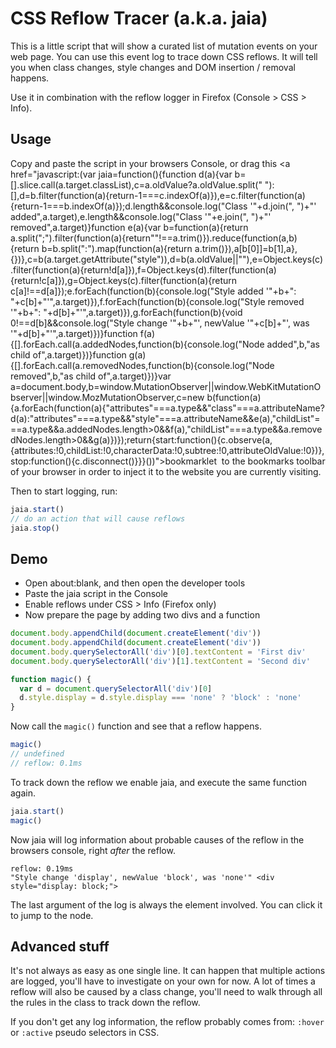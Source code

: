# CSS Reflow Tracer (a.k.a. jaia)

This is a little script that will show a curated list of mutation events on your web page.
You can use this event log to trace down CSS reflows.
It will tell you when class changes, style changes and DOM insertion / removal happens.

Use it in combination with the reflow logger in Firefox (Console > CSS > Info).

## Usage

Copy and paste the script in your browsers Console, or drag this <a href="javascript:(var jaia=function(){function d(a){var
b=[].slice.call(a.target.classList),c=a.oldValue?a.oldValue.split("
"):[],d=b.filter(function(a){return-1===c.indexOf(a)}),e=c.filter(function(a){return-1===b.indexOf(a)});d.length&&console.log("Class
'"+d.join(", ")+"' added",a.target),e.length&&console.log("Class '"+e.join(",
")+"' removed",a.target)}function e(a){var b=function(a){return
a.split(";").filter(function(a){return""!==a.trim()}).reduce(function(a,b){return
b=b.split(":").map(function(a){return
a.trim()}),a[b[0]]=b[1],a},{})},c=b(a.target.getAttribute("style")),d=b(a.oldValue||""),e=Object.keys(c).filter(function(a){return!d[a]}),f=Object.keys(d).filter(function(a){return!c[a]}),g=Object.keys(c).filter(function(a){return
c[a]!==d[a]});e.forEach(function(b){console.log("Style added '"+b+":
"+c[b]+"'",a.target)}),f.forEach(function(b){console.log("Style removed '"+b+":
"+d[b]+"'",a.target)}),g.forEach(function(b){void 0!==d[b]&&console.log("Style
change '"+b+"', newValue '"+c[b]+"', was '"+d[b]+"'",a.target)})}function
f(a){[].forEach.call(a.addedNodes,function(b){console.log("Node added",b,"as
child of",a.target)})}function
g(a){[].forEach.call(a.removedNodes,function(b){console.log("Node
removed",b,"as child of",a.target)})}var
a=document.body,b=window.MutationObserver||window.WebKitMutationObserver||window.MozMutationObserver,c=new
b(function(a){a.forEach(function(a){"attributes"===a.type&&"class"===a.attributeName?d(a):"attributes"===a.type&&"style"===a.attributeName&&e(a),"childList"===a.type&&a.addedNodes.length>0&&f(a),"childList"===a.type&&a.removedNodes.length>0&&g(a)})});return{start:function(){c.observe(a,{attributes:!0,childList:!0,characterData:!0,subtree:!0,attributeOldValue:!0})},stop:function(){c.disconnect()}}}())">bookmarklet</a>&nbsp;
to the bookmarks toolbar of your browser in order to inject it to the website
you are currently visiting.

Then to start logging, run:

```javascript
jaia.start()
// do an action that will cause reflows
jaia.stop()
```

## Demo

* Open about:blank, and then open the developer tools
* Paste the jaia script in the Console
* Enable reflows under CSS > Info (Firefox only)
* Now prepare the page by adding two divs and a function

```javascript
document.body.appendChild(document.createElement('div'))
document.body.appendChild(document.createElement('div'))
document.body.querySelectorAll('div')[0].textContent = 'First div'
document.body.querySelectorAll('div')[1].textContent = 'Second div'

function magic() {
  var d = document.querySelectorAll('div')[0]
  d.style.display = d.style.display === 'none' ? 'block' : 'none'
}
```

Now call the `magic()` function and see that a reflow happens.

```javascript
magic()
// undefined
// reflow: 0.1ms
```

To track down the reflow we enable jaia, and execute the same function again.

```javascript
jaia.start()
magic()
```

Now jaia will log information about probable causes of the reflow in the browsers console, right *after* the reflow.

```
reflow: 0.19ms
"Style change 'display', newValue 'block', was 'none'" <div style="display: block;">
```

The last argument of the log is always the element involved.
You can click it to jump to the node.

## Advanced stuff

It's not always as easy as one single line.
It can happen that multiple actions are logged, you'll have to investigate on your own for now.
A lot of times a reflow will also be caused by a class change,
you'll need to walk through all the rules in the class to track down the reflow.

If you don't get any log information, the reflow probably comes from: `:hover` or `:active` pseudo selectors in CSS.
